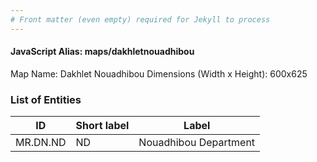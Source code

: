 ```yaml
---
# Front matter (even empty) required for Jekyll to process
---
```


#### JavaScript Alias: maps/dakhletnouadhibou

Map Name: Dakhlet Nouadhibou
Dimensions (Width x Height): 600x625

### List of Entities

| ID       | Short label | Label                 |
| -------- | ----------- | --------------------- |
| MR.DN.ND | ND          | Nouadhibou Department |

